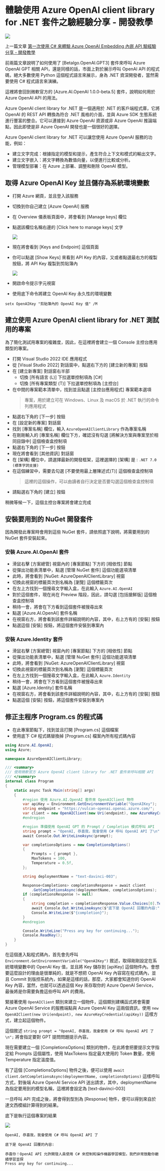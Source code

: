 # 體驗使用 Azure OpenAI client library for .NET 套件之驗經驗分享 - 開發教學

![](../Images/X2023-9990.png)

上一篇文章 [第一次使用 C# 來體驗 Azure OpenAI Embedding 內嵌 API 驗經驗分享 - 開發教學](https://csharpkh.blogspot.com/2023/04/c-azure-openai-embedding-api.html)

前兩篇文章說明了如何使用了 [Betalgo.OpenAI.GPT3] 套件來呼叫 Azure OpenAI GPT 相關 API，還是同樣的話，市面上對於展示呼叫 OpenAI API 的程式碼，絕大多數使用 Python 這個程式語言來展示，身為 .NET 資深開發者，當然需要使用 C# 程式語言來演練。

這裡將會回到微軟官方的 [Azure.AI.OpenAI 1.0.0-beta.5] 套件，說明如何用於 Azure OpenAI API 的用法。

Azure OpenAI client library for .NET 是一個適用於 .NET 的客戶端程式庫，它將 OpenAI 的 REST API 轉換為符合 .NET 風格的介面，並與 Azure SDK 生態系統進行豐富的整合。它可以連接到 Azure OpenAI 資源或非 Azure OpenAI 推論端點，因此即使是非 Azure OpenAI 開發也是一個很好的選擇。

Azure OpenAI client library for .NET 可以讓您使用 Azure OpenAI 服務的功能，例如：

- 建立文字完成：根據指定的模型和提示，產生符合上下文和模式的輸出文字。
- 建立文字嵌入：將文字轉換為數值向量，以便進行比較或分析。
- 管理模型部署：在 Azure 上部署、調整和刪除 OpenAI 模型。

## 取得 Azure OpenAI Key 並且儲存為系統環境變數

* 打開 Azure 網頁，並且登入該服務
* 切換到你自己建立 [Azure OpenAI] 服務
* 在 Overview 儀表板頁面中，將會看到 [Manage keys] 欄位
* 點選該欄位名稱右邊的 [Click here to manage keys] 文字

  ![](../Images/X2023-9996.png)
* 現在將會看到 [Keys and Endpoint] 這個頁面
* 你可以點選 [Show Keys] 來看到 API Key 的內容，又或者點選最右方的複製按鈕，將 API Key 複製到剪貼簿內

  ![](../Images/X2023-9995.png)
* 開啟命令提示字元視窗
* 使用底下命令將建立 OpenAI Key 永久性的環境變數

```
setx OpenAIKey "剪貼簿內的 OpenAI Key 值" /M
```

## 建立使用 Azure OpenAI client library for .NET 測試用的專案

為了簡化測試用專案的複雜度，因此，在這裡將會建立一個 Console 主控台應用類型的專案。

* 打開 Visual Studio 2022 IDE 應用程式
* 從 [Visual Studio 2022] 對話窗中，點選右下方的 [建立新的專案] 按鈕
* 在 [建立新專案] 對話窗右半部
  * 切換 [所有語言 (L)] 下拉選單控制項為 [C#]
  * 切換 [所有專案類型 (T)] 下拉選單控制項為 [主控台]
* 在中間的專案範本清單中，找到並且點選 [主控台應用程式] 專案範本選項
  > 專案，用於建立可在 Windows、Linux 及 macOS 於 .NET 執行的命令列應用程式
* 點選右下角的 [下一步] 按鈕
* 在 [設定新的專案] 對話窗
* 找到 [專案名稱] 欄位，輸入 `AzureOpenAIClientLibrary` 作為專案名稱
* 在剛剛輸入的 [專案名稱] 欄位下方，確認沒有勾選 [將解決方案與專案至於相同目錄中] 這個檢查盒控制項
* 點選右下角的 [下一步] 按鈕
* 現在將會看到 [其他資訊] 對話窗
* 在 [架構] 欄位中，請選擇最新的開發框架，這裡選擇的 [架構] 是 : `.NET 7.0 (標準字詞支援)`
* 在這個練習中，需要去勾選 [不要使用最上層陳述式(T)] 這個檢查盒控制項
  > 這裡的這個操作，可以由讀者自行決定是否要勾選這個檢查盒控制項
* 請點選右下角的 [建立] 按鈕

稍微等候一下，這個主控台專案將會建立完成

## 安裝要用到的 NuGet 開發套件

因為開發此專案時會用到這些 NuGet 套件，請依照底下說明，將需要用到的 NuGet 套件安裝起來。

### 安裝 Azure.AI.OpenAI 套件

* 滑鼠右擊 [方案總管] 視窗內的 [專案節點] 下方的 [相依性] 節點
* 從彈出功能表清單中，點選 [管理 NuGet 套件] 這個功能選項清單
* 此時，將會看到 [NuGet: AzureOpenAIClientLibrary] 視窗
* 切換此視窗的標籤頁次到名稱為 [瀏覽] 這個標籤頁次
* 在左上方找到一個搜尋文字輸入盒，在此輸入 `Azure.AI.OpenAI`
* 對於這個套件，現在尚在 Preview 階段，因此，請勾選 [包括搶鮮版] 這個檢查盒控制項
* 稍待一會，將會在下方看到這個套件被搜尋出來
* 點選 [Azure.AI.OpenAI] 套件名稱
* 在視窗右方，將會看到該套件詳細說明的內容，其中，右上方有的 [安裝] 按鈕
* 點選這個 [安裝] 按鈕，將這個套件安裝到專案內

### 安裝 Azure.Identity 套件

* 滑鼠右擊 [方案總管] 視窗內的 [專案節點] 下方的 [相依性] 節點
* 從彈出功能表清單中，點選 [管理 NuGet 套件] 這個功能選項清單
* 此時，將會看到 [NuGet: AzureOpenAIClientLibrary] 視窗
* 切換此視窗的標籤頁次到名稱為 [瀏覽] 這個標籤頁次
* 在左上方找到一個搜尋文字輸入盒，在此輸入 `Azure.Identity`
* 稍待一會，將會在下方看到這個套件被搜尋出來
* 點選 [Azure.Identity] 套件名稱
* 在視窗右方，將會看到該套件詳細說明的內容，其中，右上方有的 [安裝] 按鈕
* 點選這個 [安裝] 按鈕，將這個套件安裝到專案內

## 修正主程序 Program.cs 的程式碼

* 在此專案節點下，找到並且打開 [Program.cs] 這個檔案
* 使用底下 C# 程式碼替換掉 [Program.cs] 檔案內所有程式碼內容

```csharp
using Azure.AI.OpenAI;
using Azure;

namespace AzureOpenAIClientLibrary;

/// <summary>
/// 使用微軟官方 Azure OpenAI client library for .NET 套件來呼叫相關 API
/// </summary>
internal class Program
{
    static async Task Main(string[] args)
    {
        #region 使用 Azure.AI.OpenAI 套件來 OpenAIClient 物件
        var apiKey = Environment.GetEnvironmentVariable("OpenAIKey");
        string endpoint = "https://vulcan-openai.openai.azure.com/";
        var client = new OpenAIClient(new Uri(endpoint), new AzureKeyCredential(apiKey));
        #endregion

        #region 準備使用 OpenAI GPT 的 Prompt / Completion 模式呼叫 API
        string prompt = "OpenAI, 恭喜我，我會使用 C# 呼叫 OpenAI API 了\n";
        await Console.Out.WriteLineAsync(prompt);

        var completionsOptions = new CompletionsOptions()
        {
            Prompts = { prompt },
            MaxTokens = 100,
            Temperature = 0.5f,
        };

        string deploymentName = "text-davinci-003";

        Response<Completions> completionsResponse = await client
            .GetCompletionsAsync(deploymentName, completionsOptions);
        if (completionsResponse != null)
        {
            string completion = completionsResponse.Value.Choices[0].Text;
            await Console.Out.WriteLineAsync($"底下是 OpenAI 回覆的內容:");
            Console.WriteLine($"{completion}");
        }
        #endregion

        Console.WriteLine("Press any key for continuing...");
        Console.ReadKey();
    }
}
```

在這個進入點程式碼內，首先會先呼叫 `Environment.GetEnvironmentVariable("OpenAIKey")` 敘述，取得剛剛設定在系統環境變數中的 OpenAI Key 值，並且將 Key 儲存到 [apiKey] 這個物件內。會想要這麼設計的理由是很單純的，就是不想把 OpenAI Key 內容寫在程式碼內，並且 Commit 到版控系統內，如果是這樣的話，那麼，大家都會知道你的 OpenAI Key 內容，當然，也就可以透過這個 Key 來存取你的 Azure OpenAI Service，最後將是你需要負擔這些呼叫 API 的費用。

緊接著使用 `OpenAIClient` 類別來建立一個物件，這個類別建構函式將會需要 Azure OpenAI Service 的服務端點與 Azure OpenAI Key 這兩個資訊，使用 `new OpenAIClient(new Uri(endpoint), new AzureKeyCredential(apiKey))` 這樣方式，建立起這個物件。

這個敘述 `string prompt = "OpenAI, 恭喜我，我會使用 C# 呼叫 OpenAI API 了\n";` 將會指定要對 GPT 提問問題提示內容。

現在需要建立一個 [CompletionsOptions] 類別的物件，在此將會把要提示文字指定給 Prompts 這個屬性，使用 MaxTokens 指定最大使用的 Token 數量，使用 Temperature 指定溫度值。

有了這個 [CompletionsOptions] 物件之後，便可以使用 `await client.GetCompletionsAsync(deploymentName, completionsOptions)` 這樣呼叫方式，對後端 Azure OpenAI Service API 送出請求，其中，deploymentName為指定要用到的模型名稱，這裡將會設定為 [text-davinci-003]

一旦呼叫 API 完成之後，將會得到型別為 [Response<Completions>] 物件，便可以得到來自於達文西模組計算得到的結果。

底下是執行這個專案的結果

![](../Images/X2023-9989.png)

```
OpenAI, 恭喜我，我會使用 C# 呼叫 OpenAI API 了

底下是 OpenAI 回覆的內容:

恭喜你！OpenAI API 允許開發人員使用 C# 來控制和操作機器學習模型。我們非常鼓勵你繼續學習並探
Press any key for continuing...
```



